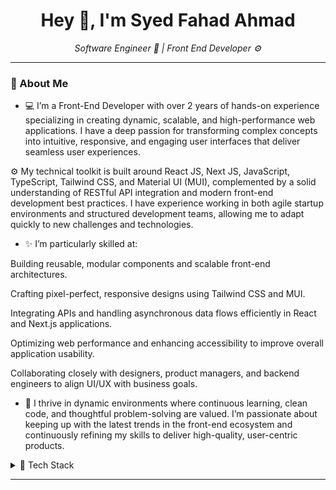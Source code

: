 <h1 align="center">Hey 👋, I'm Syed Fahad Ahmad</h1>

<p align="center">
  <em>Software Engineer 🧠 | Front End Developer ⚙️</em>
</p>

<!-- <p align="center">
  <img src="https://media.giphy.com/media/l0MYEqEzwMWFCg8rm/giphy.gif" width="200" alt="SpongeBob Coding"/>
</p> -->




---

### 🚀 About Me

- 💻 I’m a Front-End Developer with over 2 years of hands-on experience specializing in creating dynamic, scalable, and high-performance web applications. I have a deep passion for transforming complex concepts into intuitive, responsive, and engaging user interfaces that deliver seamless user experiences.

⚙️ My technical toolkit is built around React JS, Next JS, JavaScript, TypeScript, Tailwind CSS, and Material UI (MUI), complemented by a solid understanding of RESTful API integration and modern front-end development best practices. I have experience working in both agile startup environments and structured development teams, allowing me to adapt quickly to new challenges and technologies.

- ✨ I’m particularly skilled at:

Building reusable, modular components and scalable front-end architectures.

Crafting pixel-perfect, responsive designs using Tailwind CSS and MUI.

Integrating APIs and handling asynchronous data flows efficiently in React and Next.js applications.

Optimizing web performance and enhancing accessibility to improve overall application usability.

Collaborating closely with designers, product managers, and backend engineers to align UI/UX with business goals.

- 🚀 I thrive in dynamic environments where continuous learning, clean code, and thoughtful problem-solving are valued. I’m passionate about keeping up with the latest trends in the front-end ecosystem and continuously refining my skills to deliver high-quality, user-centric products.


<details>
<summary>🧰 Tech Stack </summary>
<br>
<p align="center">
  <img src="https://img.shields.io/badge/PHP-777BB4?style=for-the-badge&logo=php&logoColor=white" alt="PHP">
  <img src="https://img.shields.io/badge/Laravel-FF2D20?style=for-the-badge&logo=laravel&logoColor=white" alt="Laravel">
  <img src="https://img.shields.io/badge/React-00D1F7?style=for-the-badge&logo=react&logoColor=white" alt="React JS">
  <img src=" " alt="MySQL">
  <img src="https://img.shields.io/badge/Third%20Party%20API%20Integrations-192F43" alt="Third Party API">
  <img src="https://img.shields.io/badge/RestFul%20APIs-192F43" alt="RestFull APIs">
  <img src="https://img.shields.io/badge/AI%20Integrations-000000?style=for-the-badge&logo=openai&logoColor=white" alt="AI Integrations in Application">
  <img src="https://img.shields.io/badge/Tailwind_CSS-38B2AC?style=for-the-badge&logo=tailwind-css&logoColor=white" alt="Tailwind CSS">
</p>
</details>

---